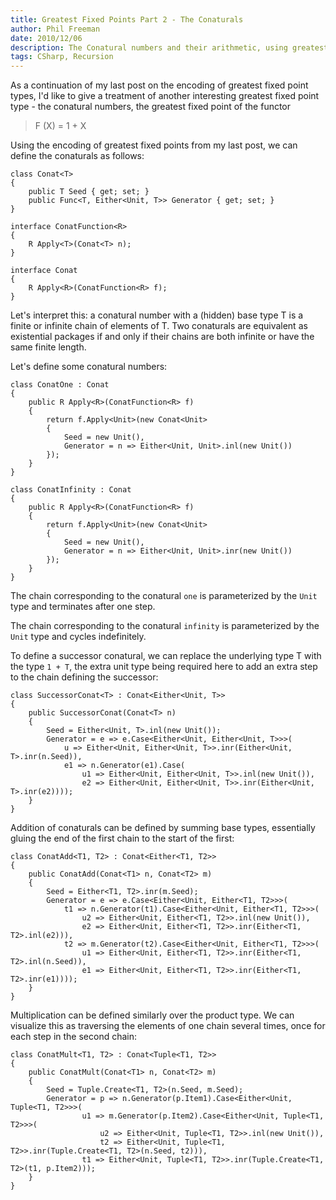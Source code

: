 ```yaml
---
title: Greatest Fixed Points Part 2 - The Conaturals
author: Phil Freeman
date: 2010/12/06
description: The Conatural numbers and their arithmetic, using greatest fixed points.
tags: CSharp, Recursion
---
```


As a continuation of my last post on the encoding of greatest fixed point types, I\'d like to give a treatment of another interesting greatest fixed point type - the conatural numbers, the greatest fixed point of the functor

> F (X) = 1 + X

Using the encoding of greatest fixed points from my last post, we can define the conaturals as follows:

    class Conat<T>
    {
        public T Seed { get; set; }
        public Func<T, Either<Unit, T>> Generator { get; set; }
    }

    interface ConatFunction<R>
    {
        R Apply<T>(Conat<T> n);
    }

    interface Conat
    {
        R Apply<R>(ConatFunction<R> f);
    }

Let\'s interpret this: a conatural number with a (hidden) base type T is a finite or infinite chain of elements of T. Two conaturals are equivalent as existential packages if and only if their chains are both infinite or have the same finite length.

Let\'s define some conatural numbers:

    class ConatOne : Conat
    {
        public R Apply<R>(ConatFunction<R> f)
        {
            return f.Apply<Unit>(new Conat<Unit>
            {
                Seed = new Unit(),
                Generator = n => Either<Unit, Unit>.inl(new Unit())
            });
        }
    }

    class ConatInfinity : Conat
    {
        public R Apply<R>(ConatFunction<R> f)
        {
            return f.Apply<Unit>(new Conat<Unit>
            {
                Seed = new Unit(),
                Generator = n => Either<Unit, Unit>.inr(new Unit())
            });
        }
    }

The chain corresponding to the conatural `one` is parameterized by the `Unit` type and terminates after one step.

The chain corresponding to the conatural `infinity` is parameterized by the `Unit` type and cycles indefinitely.

To define a successor conatural, we can replace the underlying type T with the type `1 + T`, the extra unit type being required here to add an extra step to the chain defining the successor:

    class SuccessorConat<T> : Conat<Either<Unit, T>>
    {
        public SuccessorConat(Conat<T> n)
        {
            Seed = Either<Unit, T>.inl(new Unit());
            Generator = e => e.Case<Either<Unit, Either<Unit, T>>>(
                u => Either<Unit, Either<Unit, T>>.inr(Either<Unit, T>.inr(n.Seed)),
                e1 => n.Generator(e1).Case(
                    u1 => Either<Unit, Either<Unit, T>>.inl(new Unit()),
                    e2 => Either<Unit, Either<Unit, T>>.inr(Either<Unit, T>.inr(e2))));
        }
    }

Addition of conaturals can be defined by summing base types, essentially gluing the end of the first chain to the start of the first:

    class ConatAdd<T1, T2> : Conat<Either<T1, T2>>
    {
        public ConatAdd(Conat<T1> n, Conat<T2> m)
        {
            Seed = Either<T1, T2>.inr(m.Seed);
            Generator = e => e.Case<Either<Unit, Either<T1, T2>>>(
                t1 => n.Generator(t1).Case<Either<Unit, Either<T1, T2>>>(
                    u2 => Either<Unit, Either<T1, T2>>.inl(new Unit()),
                    e2 => Either<Unit, Either<T1, T2>>.inr(Either<T1, T2>.inl(e2))),
                t2 => m.Generator(t2).Case<Either<Unit, Either<T1, T2>>>(
                    u1 => Either<Unit, Either<T1, T2>>.inr(Either<T1, T2>.inl(n.Seed)),
                    e1 => Either<Unit, Either<T1, T2>>.inr(Either<T1, T2>.inr(e1))));
        }
    }

Multiplication can be defined similarly over the product type. We can visualize this as traversing the elements of one chain several times, once for each step in the second chain:

    class ConatMult<T1, T2> : Conat<Tuple<T1, T2>>
    {
        public ConatMult(Conat<T1> n, Conat<T2> m)
        {
            Seed = Tuple.Create<T1, T2>(n.Seed, m.Seed);
            Generator = p => n.Generator(p.Item1).Case<Either<Unit, Tuple<T1, T2>>>(
                    u1 => m.Generator(p.Item2).Case<Either<Unit, Tuple<T1, T2>>>(
                        u2 => Either<Unit, Tuple<T1, T2>>.inl(new Unit()),
                        t2 => Either<Unit, Tuple<T1, T2>>.inr(Tuple.Create<T1, T2>(n.Seed, t2))),
                    t1 => Either<Unit, Tuple<T1, T2>>.inr(Tuple.Create<T1, T2>(t1, p.Item2)));
        }
    }
